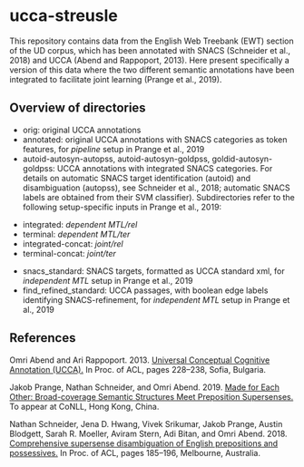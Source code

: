 # ucca-streusle

This repository contains data from the English Web Treebank (EWT) section of the UD corpus, which has been annotated with SNACS (Schneider et al., 2018) and UCCA (Abend and Rappoport, 2013).
Here present specifically a version of this data where the two different semantic annotations have been integrated to facilitate joint learning (Prange et al., 2019).

## Overview of directories

- orig: original UCCA annotations
- annotated: original UCCA annotations with SNACS categories as token features, for *pipeline* setup in Prange et al., 2019
-	autoid-autosyn-autopss, autoid-autosyn-goldpss, goldid-autosyn-goldpss: UCCA annotations with integrated SNACS categories. For details on automatic SNACS target identification (autoid) and disambiguation (autopss), see Schneider et al., 2018; automatic SNACS labels are obtained from their SVM classifier). Subdirectories refer to the following setup-specific inputs in Prange et al., 2019:
  * integrated: *dependent MTL/rel*
  * terminal: *dependent MTL/ter*
  * integrated-concat: *joint/rel* 
  * terminal-concat: *joint/ter*
- snacs_standard: SNACS targets, formatted as UCCA standard xml, for *independent MTL* setup in Prange et al., 2019
- find_refined_standard: UCCA passages, with boolean edge labels identifying SNACS-refinement, for *independent MTL* setup in Prange et al., 2019

## References

Omri Abend and Ari Rappoport. 2013. [Universal Conceptual Cognitive Annotation (UCCA).](https://www.aclweb.org/anthology/P13-1023/) 
In Proc. of ACL, pages 228–238, Sofia, Bulgaria.

Jakob Prange, Nathan Schneider, and Omri Abend. 2019. [Made for Each Other: Broad-coverage Semantic Structures Meet Preposition Supersenses.](https://arxiv.org/abs/1909.08796)
To appear at CoNLL, Hong Kong, China.

Nathan Schneider, Jena D. Hwang, Vivek Srikumar, Jakob Prange, Austin Blodgett, Sarah R. Moeller, Aviram Stern, Adi Bitan, and Omri Abend. 2018. [Comprehensive supersense disambiguation of English prepositions and possessives.](https://www.aclweb.org/anthology/papers/P/P18/P18-1018/)
In Proc. of ACL, pages 185–196, Melbourne, Australia.
